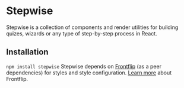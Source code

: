 # Stepwise
Stepwise is a collection of components and render utilities for building quizes, wizards or any type of step-by-step process in React.
## Installation
```npm install stepwise```
Stepwise depends on [Frontflip](https://github.io/buchanora/frontflip) (as a peer dependencies) for styles and style configuration. [Learn more](https://github.io/buchanora/frontflip) about Frontflip.

